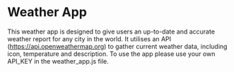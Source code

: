 # Weather App

This weather app is designed to give users an up-to-date and accurate weather report for any city in the world.
It utilises an API (https://api.openweathermap.org) to gather current weather data, including icon, temperature and description.
To use the app please use your own API_KEY in the weather_app.js file.
